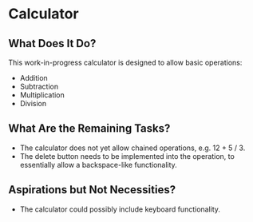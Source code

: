 # Calculator

## What Does It Do?
This work-in-progress calculator is designed to allow basic operations:
- Addition
- Subtraction
- Multiplication
- Division

## What Are the Remaining Tasks?
- The calculator does not yet allow chained operations, e.g. 12 + 5 / 3.
- The delete button needs to be implemented into the operation, to essentially allow a backspace-like functionality.

## Aspirations but Not Necessities?
- The calculator could possibly include keyboard functionality.